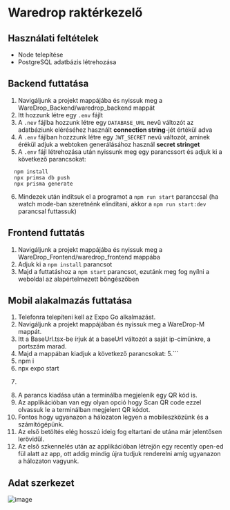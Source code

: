 # Waredrop raktérkezelő
## Használati feltételek
- Node telepítése
- PostgreSQL adatbázis létrehozása

## Backend futtatása
1. Navigáljunk a projekt mappájába és nyissuk meg a WareDrop_Backend/waredrop_backend mappát
2. Itt hozzunk létre egy `.env` fájlt
3. A `.nev` fájlba hozzunk létre egy `DATABASE_URL` nevű változót az adatbáziunk eléréséhez használt **connection string**-jét értékül adva
4. A `.env` fájlban hozzzunk létre egy `JWT_SECRET` nevű változót, aminek érékül adjuk a webtoken generálásához használ **secret stringet**
5. A `.env` fájl létrehozása után nyissunk meg egy parancssort és adjuk ki a következő parancsokat:
```
  npm install
  npx primsa db push
  npx prisma generate
```
6. Mindezek után indítsuk el a programot a `npm run start` paranccsal (ha watch mode-ban szeretnénk elindítani, akkor a `npm run start:dev` parancsal futtassuk)

## Frontend futtatás
1. Navigáljunk a projekt mappájába és nyissuk meg a WareDrop_Frontend/waredrop_frontend mappába
2. Adjuk ki a `npm install` parancsot
3. Majd a futtatáshoz a `npm start` parancsot, ezutánk meg fog nyílni a weboldal az alapértelmezett bőngészőben

## Mobil alakalmazás futtatása
1. Telefonra telepíteni kell az Expo Go alkalmazást.
2. Navigáljunk a projekt mappájában és nyissuk meg a WareDrop-M mappát.
3. Itt a BaseUrl.tsx-be írjuk át a baseUrl változót a saját ip-címünkre, a portszám marad.
4. Majd a mappában kiadjuk a következő parancsokat:
5.```
6. npm i
7. npx expo start
8. ```
9. A parancs kiadása után a terminálba megjelenik egy QR kód is.
10. Az applikációban van egy olyan opció hogy Scan QR code ezzel olvassuk le a terminálban megjelent QR kódot.
12. Fontos hogy ugyanazon a hálozaton legyen a mobileszközünk és a számítógépünk.
13. Az első betöltés elég hosszú ideig fog eltartani de utána már jelentősen lerövidül.
14. Az első szkennelés után az applikációban létrejön egy recently open-ed fül alatt az app, ott addig mindig újra tudjuk renderelni amíg ugyanazon a hálozaton vagyunk.

## Adat szerkezet
![image](https://github.com/DonkoHunor/waredrop_web/assets/144147106/3ff15b39-c315-412b-83bc-30f5211f585a)
